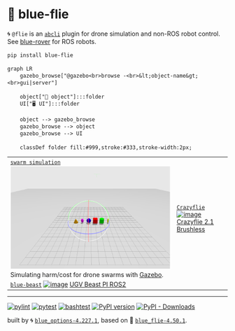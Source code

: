 # 🦋 blue-flie

🌀 `@flie` is an [`abcli`](https://github.com/kamangir/awesome-bash-cli) plugin for drone simulation and non-ROS robot control. See [blue-rover](https://github.com/kamangir/blue-rover) for ROS robots.

```bash
pip install blue-flie
```

```mermaid
graph LR
    gazebo_browse["@gazebo<br>browse -<br>&lt;object-name&gt;<br>gui|server"]

    object["📁 object"]:::folder
    UI["🖥️ UI"]:::folder

    object --> gazebo_browse
    gazebo_browse --> object
    gazebo_browse --> UI

    classDef folder fill:#999,stroke:#333,stroke-width:2px;
```

|   |   |
| --- | --- |
| [`swarm simulation`](./blue_flie/docs/gazebo.md) [![image](https://github.com/kamangir/assets/blob/main/gazebo-gif-1/gazebo-gif-1.gif?raw=true)](./blue_flie/docs/gazebo.md) Simulating harm/cost for drone swarms with [Gazebo](https://gazebosim.org/home). | [`Crazyflie`](./blue_flie/docs/crazyflie.md) [![image](https://www.bitcraze.io/images/documentation/overview/system_overview.jpg)](./blue_flie/docs/crazyflie.md) [Crazyflie 2.1 Brushless](https://www.bitcraze.io/products/crazyflie-2-1-brushless/) |
| [`blue-beast`](https://github.com/kamangir/blue-rover/blob/main/blue_rover/docs/blue-beast.md) [![image](https://github.com/waveshareteam/ugv_rpi/raw/main/media/UGV-Rover-details-23.jpg)](https://github.com/kamangir/blue-rover/blob/main/blue_rover/docs/blue-beast.md) [UGV Beast PI ROS2](https://www.waveshare.com/wiki/UGV_Beast_PI_ROS2) |  |

---


[![pylint](https://github.com/kamangir/blue-flie/actions/workflows/pylint.yml/badge.svg)](https://github.com/kamangir/blue-flie/actions/workflows/pylint.yml) [![pytest](https://github.com/kamangir/blue-flie/actions/workflows/pytest.yml/badge.svg)](https://github.com/kamangir/blue-flie/actions/workflows/pytest.yml) [![bashtest](https://github.com/kamangir/blue-flie/actions/workflows/bashtest.yml/badge.svg)](https://github.com/kamangir/blue-flie/actions/workflows/bashtest.yml) [![PyPI version](https://img.shields.io/pypi/v/blue-flie.svg)](https://pypi.org/project/blue-flie/) [![PyPI - Downloads](https://img.shields.io/pypi/dd/blue-flie)](https://pypistats.org/packages/blue-flie)

built by 🌀 [`blue_options-4.227.1`](https://github.com/kamangir/awesome-bash-cli), based on 🦋 [`blue_flie-4.50.1`](https://github.com/kamangir/blue-flie).
